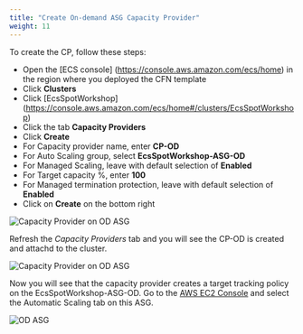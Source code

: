 ```yaml
---
title: "Create On-demand ASG Capacity Provider"
weight: 11
---
```


To create the CP, follow these steps:

* Open the [ECS console] (https://console.aws.amazon.com/ecs/home) in the region where you deployed the CFN template
* Click **Clusters**
* Click [EcsSpotWorkshop] (https://console.aws.amazon.com/ecs/home#/clusters/EcsSpotWorkshop)
* Click the tab **Capacity Providers**
* Click **Create**
* For Capacity provider name, enter **CP-OD**
* For Auto Scaling group, select **EcsSpotWorkshop-ASG-OD**
* For Managed Scaling, leave with default selection of **Enabled**
* For Target capacity %, enter **100**
* For Managed termination protection, leave with default selection of **Enabled**
* Click on **Create** on the bottom right 

![Capacity Provider on OD ASG](/images/ecs-spot-capacity-providers/CP_OD.png)

Refresh the *Capacity Providers* tab and you will see the CP-OD is created and attachd to the cluster.

![Capacity Provider on OD ASG](/images/ecs-spot-capacity-providers/CP-OD.png)

Now you will see that the capacity provider creates a target tracking policy on the EcsSpotWorkshop-ASG-OD. 
Go to the [AWS EC2 Console](https://console.aws.amazon.com/ec2autoscaling/home?#/details/EcsSpotWorkshop-ASG-OD?view=scaling) and select the Automatic Scaling tab on this ASG.

![OD ASG](/images/ecs-spot-capacity-providers/asg_od_with_cp_view_1.png)